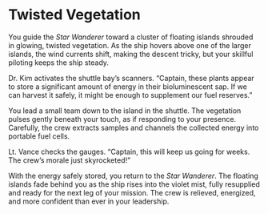 # Twisted Vegetation

You guide the _Star Wanderer_ toward a cluster of floating islands shrouded in glowing, twisted vegetation. As the ship hovers above one of the larger islands, the wind currents shift, making the descent tricky, but your skillful piloting keeps the ship steady.

Dr. Kim activates the shuttle bay’s scanners.
“Captain, these plants appear to store a significant amount of energy in their bioluminescent sap. If we can harvest it safely, it might be enough to supplement our fuel reserves.”

You lead a small team down to the island in the shuttle. The vegetation pulses gently beneath your touch, as if responding to your presence. Carefully, the crew extracts samples and channels the collected energy into portable fuel cells.

Lt. Vance checks the gauges.
“Captain, this will keep us going for weeks. The crew’s morale just skyrocketed!”

With the energy safely stored, you return to the _Star Wanderer_. The floating islands fade behind you as the ship rises into the violet mist, fully resupplied and ready for the next leg of your mission. The crew is relieved, energized, and more confident than ever in your leadership.